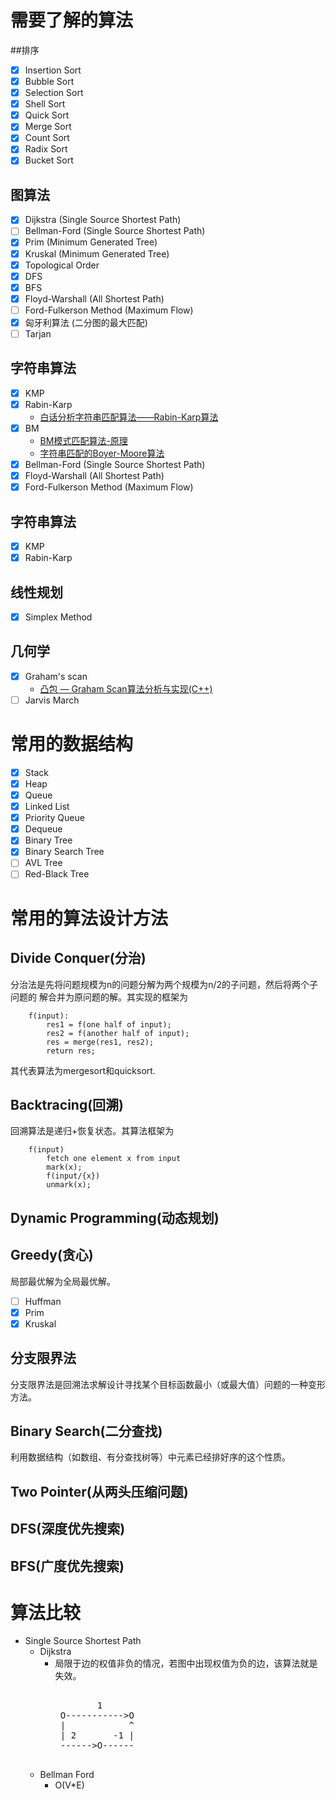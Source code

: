 # 需要了解的算法
##排序
- [x] Insertion Sort
- [x] Bubble Sort
- [x] Selection Sort
- [x] Shell Sort
- [x] Quick Sort
- [x] Merge Sort
- [x] Count Sort
- [x] Radix Sort
- [x] Bucket Sort

## 图算法
- [x] Dijkstra (Single Source Shortest Path)
- [ ] Bellman-Ford (Single Source Shortest Path)
- [x] Prim (Minimum Generated Tree)
- [x] Kruskal (Minimum Generated Tree)
- [x] Topological Order
- [x] DFS
- [x] BFS
- [x] Floyd-Warshall (All Shortest Path)
- [ ] Ford-Fulkerson Method (Maximum Flow)
- [x] 匈牙利算法 (二分图的最大匹配)
- [ ] Tarjan

## 字符串算法
- [x] KMP
- [x] Rabin-Karp 
    * [白话分析字符串匹配算法——Rabin-Karp算法](http://blog.chinaunix.net/uid-23629988-id-2983531.html)
- [x] BM
    * [BM模式匹配算法-原理](http://www.iteye.com/topic/352954)
    * [字符串匹配的Boyer-Moore算法](http://www.ruanyifeng.com/blog/2013/05/boyer-moore_string_search_algorithm.html)
- [x] Bellman-Ford (Single Source Shortest Path)
- [x] Floyd-Warshall (All Shortest Path)
- [x] Ford-Fulkerson Method (Maximum Flow)

## 字符串算法
- [x] KMP
- [x] Rabin-Karp

## 线性规划
- [x] Simplex Method


## 几何学
- [x] Graham's scan
    * [凸包 — Graham Scan算法分析与实现(C++)](http://www.wutianqi.com/?p=2622)
- [ ] Jarvis March

# 常用的数据结构
- [x] Stack
- [x] Heap
- [x] Queue
- [x] Linked List
- [x] Priority Queue
- [x] Dequeue
- [x] Binary Tree
- [x] Binary Search Tree
- [ ] AVL Tree
- [ ] Red-Black Tree

# 常用的算法设计方法
## Divide Conquer(分治) 
分治法是先将问题规模为n的问题分解为两个规模为n/2的子问题，然后将两个子问题的
解合并为原问题的解。其实现的框架为
```
    f(input):
        res1 = f(one half of input);
        res2 = f(another half of input);
        res = merge(res1, res2);
        return res;
```    

其代表算法为mergesort和quicksort.

## Backtracing(回溯)
回溯算法是递归+恢复状态。其算法框架为
```
    f(input) 
        fetch one element x from input
        mark(x);
        f(input/{x})
        unmark(x);
```
## Dynamic Programming(动态规划)

## Greedy(贪心)
局部最优解为全局最优解。
- [ ] Huffman
- [x] Prim
- [x] Kruskal

## 分支限界法
分支限界法是回溯法求解设计寻找某个目标函数最小（或最大值）问题的一种变形方法。


## Binary Search(二分查找)
利用数据结构（如数组、有分查找树等）中元素已经排好序的这个性质。

## Two Pointer(从两头压缩问题)

## DFS(深度优先搜索)

## BFS(广度优先搜索)

# 算法比较
* Single Source Shortest Path
    * Dijkstra
        * 局限于边的权值非负的情况，若图中出现权值为负的边，该算法就是失效。 
           <pre> 
                  1 
           O----------->O
           |            ^ 
           | 2       -1 |
           ------>O------
           </pre>
    * Bellman Ford
        * O(V*E)

